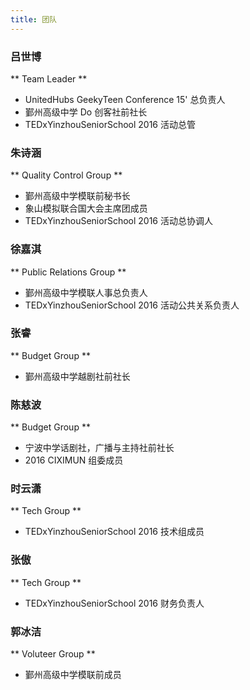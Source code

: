 ```yaml
---
title: 团队
---
```


### 吕世博
** Team Leader **
* UnitedHubs GeekyTeen Conference 15' 总负责人
* 鄞州高级中学 Do 创客社前社长
* TEDxYinzhouSeniorSchool 2016 活动总管

### 朱诗涵
** Quality Control Group **
* 鄞州高级中学模联前秘书长
* 象山模拟联合国大会主席团成员
* TEDxYinzhouSeniorSchool 2016 活动总协调人

### 徐嘉淇
** Public Relations Group **
* 鄞州高级中学模联人事总负责人
* TEDxYinzhouSeniorSchool 2016 活动公共关系负责人

### 张睿
** Budget Group **
* 鄞州高级中学越剧社前社长

### 陈慈波
** Budget Group **
* 宁波中学话剧社，广播与主持社前社长
* 2016 CIXIMUN 组委成员

### 时云潇
** Tech Group **
* TEDxYinzhouSeniorSchool 2016 技术组成员

### 张傲
** Tech Group **
* TEDxYinzhouSeniorSchool 2016 财务负责人

### 郭冰洁
** Voluteer Group **
* 鄞州高级中学模联前成员